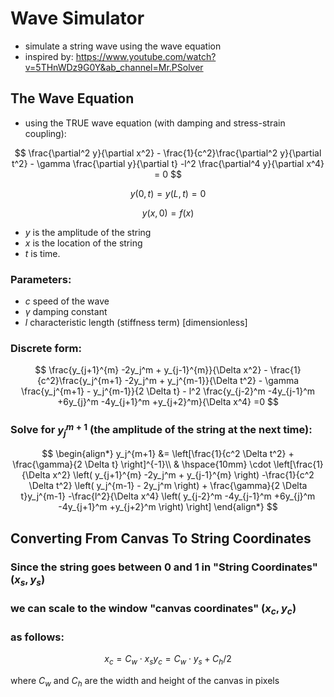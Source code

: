 # Wave Simulator
- simulate a string wave using the wave equation
- inspired by: https://www.youtube.com/watch?v=5THnWDz9G0Y&ab_channel=Mr.PSolver

## The Wave Equation
- using the TRUE wave equation (with damping and stress-strain coupling):

$$ \frac{\partial^2 y}{\partial x^2} - \frac{1}{c^2}\frac{\partial^2 y}{\partial t^2} - \gamma \frac{\partial y}{\partial t} -l^2 \frac{\partial^4 y}{\partial x^4} = 0 $$

$$ y(0, t) = y(L, t) = 0 $$

$$ y(x, 0) = f(x) $$

- $y$ is the amplitude of the string
- $x$ is the location of the string
- $t$ is time.

### Parameters:
- $c$ speed of the wave 
- $\gamma$ damping constant 
- $l$ characteristic length (stiffness term) [dimensionless]

### Discrete form:
$$ \frac{y_{j+1}^{m} -2y_j^m + y_{j-1}^{m}}{\Delta x^2} - \frac{1}{c^2}\frac{y_j^{m+1} -2y_j^m + y_j^{m-1}}{\Delta t^2} - \gamma \frac{y_j^{m+1} - y_j^{m-1}}{2 \Delta t} - l^2 \frac{y_{j-2}^m -4y_{j-1}^m +6y_{j}^m -4y_{j+1}^m +y_{j+2}^m}{\Delta x^4} =0 $$

### Solve for $y_j^{m+1}$ (the amplitude of the string at the next time):
$$ \begin{align*}
y_j^{m+1} &= \left[\frac{1}{c^2 \Delta t^2} + \frac{\gamma}{2 \Delta t} \right]^{-1}\\
& \hspace{10mm} \cdot \left[\frac{1}{\Delta x^2} \left( y_{j+1}^{m} -2y_j^m + y_{j-1}^{m} \right) -\frac{1}{c^2 \Delta t^2} \left( y_j^{m-1} - 2y_j^m \right) + \frac{\gamma}{2 \Delta t}y_j^{m-1} -\frac{l^2}{\Delta x^4} \left( y_{j-2}^m -4y_{j-1}^m +6y_{j}^m -4y_{j+1}^m +y_{j+2}^m \right) \right]
\end{align*} $$


## Converting From Canvas To String Coordinates
### Since the string goes between 0 and 1 in "String Coordinates" $(x_s, y_s)$
### we can scale to the window "canvas coordinates" $(x_c, y_c)$
### as follows:

$$ x_c = C_w \cdot x_s
y_c = C_w \cdot y_s + C_h / 2 $$

where $C_w$ and $C_h$ are the width and height of the canvas in pixels